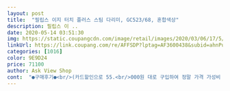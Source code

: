 ```yaml
---
layout: post 
title:  "필립스 이지 터치 플러스 스팀 다리미, GC523/68, 혼합색상" 
description: 필립스 이 ..
date: 2020-05-14 03:51:30 
img: https://static.coupangcdn.com/image/retail/images/2020/03/06/17/5/51483604-4d3b-42a6-bce2-eb42f86382d6.jpg 
linkUrl: https://link.coupang.com/re/AFFSDP?lptag=AF3600438&subid=ahnPublicAsk&pageKey=1326130993&itemId=2348810610&vendorItemId=70345329130&traceid=V0-113-bb266b3511e72366 
categories: [1016] 
color: 9E9D24 
price: 71100 
author: Ask View Shop 
cont:  "●구매후기●<br/>(카드할인으로 55.<br/>000원 대로 구입하여 정말 가격 가성비 대비로는 훌륭합니다.<br/>)<br/>가격은 79에 잘 삿습니당<br/>금요일 점심쯤 주문한거 같네요<br/>넥에서 단추로 오는 그 곳에 각없애고 만들엇어요ㅋㅋ<br/>단점 : 습기가 참이 느껴진다는 것과 헤드와 줄이 아이들이 없을 때만 사용해야겠다는 생각이 들정도로 뜨거워짐.<br/><br/>디자인: 다릴 때 늘 아쉬웠던 다림판이 부착되어 한 층 편리하게 이용  가능해짐.<br/> 그러나 너무 굵은 줄과 헤드 부분이 조금 부담 스러운 사이즈이고 스팀다리미 전체가 생각보다 매우 커 보관 자체도 심플하기 어려움.<br/><br/>물통은 꽤 크나 물의 소비도 빨리 되어 와이셔츠 2장 다렸더니 드레스룸에 습기가 가득 참.<br/><br/>새벽 3시에 도착햇어요<br/>생각보다 부피가 더커서 놀라긴했는데 조립하고 보니 더크네요... <br/><br/>성능: ㅣ0년 전 홈쇼핑에서 산 한경희스팀다리미 보다 성능은 떨어짐.<br/><br/>손잡이 밑으로 연결선이 뜨거워요 아기잇는곳에선 사용금지해야겟어요<br/>스팀 처음임데 다 원래 이렇게 다릴때 물 묻고 눅눅?축축?하고 그런거겟죠??<br/>스팀다리미 잡는 반대 손엔 동봉되잇는 장갑 끼고 사용하세요!<br/>스팀올라오는데 1분이상걸리는거 같아요<br/>스팀이 쏘ㅏ야하니까? 다려서 바로 입진 못할거같아요<br/>아기옷을 인터넷으로 저렴히 사서 구런지 주름이 두개씩 오고 겹쳐잇고 난리엿거든요ㅠㅠ<br/>안자고 잇엇어서 택배 들여놓고 자고 일어나서 바로 해봣습니다!!<br/>예열시간은 1분도 안걸려 매우 빠른것은 장점이고 스팀 단계 조절 및 석회제거 기능이 있어 매우 만족스러움.<br/><br/>와 너무 잘 펴졋어요!<br/>원하는대로 각 잡을수도 잇어요!!<br/>이정도면 저는 만족이라서요<br/>일단 당장 해볼수 잇는 옷이 14개월 아기 정장이 잇어서 해보앗는데유<br/>일어나자마자 해놓고 건조대에 걸어놧어요<br/>잘쓸수있을지... <br/> 일단은 조립쉽고 깔끔해보입니다.<br/> 아직 사용해보진 않아서 나중에 후기 추가하겠습니다<br/>장점: 가격대비 가성비 굿<br/>저는 백프로 만족이에요♡<br/>저는 어차피 외출하는데 시간이 남아서<br/>저는 정말 마음에 들어요! 기대하는게 없어서 그런지ㅋㅋ<br/>저도 뜨거워요 천으로 되어잇지맘 뜨겁두라구요<br/>핸드다리미로 하는것처럼 반들하고 짝짝 펴지는건 아니지만<br/>핸디형 사용하다보니 뒤에 받칠수가없어서 불편하고 잘 안쓰게되더라구요 이번에 카드할인되길래 새로 구입했습니다<br/>" 
---
```

